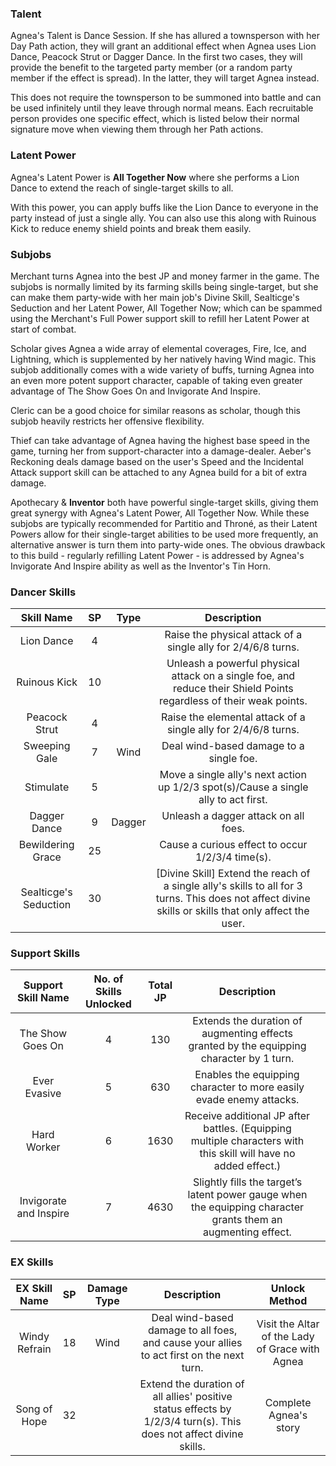 ### Talent
Agnea's Talent is Dance Session. If she has allured a townsperson with her Day Path action, they will grant an additional effect when Agnea uses Lion Dance, Peacock Strut or Dagger Dance. In the first two cases, they will provide the benefit to the targeted party member (or a random party member if the effect is spread). In the latter, they will target Agnea instead.

This does not require the townsperson to be summoned into battle and can be used infinitely until they leave through normal means. Each recruitable person provides one specific effect, which is listed below their normal signature move when viewing them through her Path actions. 

### Latent Power
Agnea's Latent Power is **All Together Now** where she performs a Lion Dance to extend the reach of single-target skills to all.

With this power, you can apply buffs like the Lion Dance to everyone in the party instead of just a single ally. You can also use this along with Ruinous Kick to reduce enemy shield points and break them easily.

### Subjobs
Merchant turns Agnea into the best JP and money farmer in the game. The subjobs is normally limited by its farming skills being single-target, but she can make them party-wide with her main job's Divine Skill, Sealticge's Seduction and her Latent Power, All Together Now; which can be spammed using the Merchant's Full Power support skill to refill her Latent Power at start of combat.

Scholar gives Agnea a wide array of elemental coverages, Fire, Ice, and Lightning, which is supplemented by her natively having Wind magic. This subjob additionally comes with a wide variety of buffs, turning Agnea into an even more potent support character, capable of taking even greater advantage of The Show Goes On and Invigorate And Inspire.

Cleric can be a good choice for similar reasons as scholar, though this subjob heavily restricts her offensive flexibility.

Thief can take advantage of Agnea having the highest base speed in the game, turning her from support-character into a damage-dealer. Aeber's Reckoning deals damage based on the user's Speed and the Incidental Attack support skill can be attached to any Agnea build for a bit of extra damage.

Apothecary & **Inventor** both have powerful single-target skills, giving them great synergy with Agnea's Latent Power, All Together Now. While these subjobs are typically recommended for Partitio and Throné, as their Latent Powers allow for their single-target abilities to be used more frequently, an alternative answer is turn them into party-wide ones. The obvious drawback to this build - regularly refilling Latent Power - is addressed by Agnea's Invigorate And Inspire ability as well as the Inventor's Tin Horn.

### Dancer Skills
|       Skill Name       | SP  | Type  |                                                                       Description                                                                        |   |
|:----------------------:|:---:|:-----:|:--------------------------------------------------------------------------------------------------------------------------------------------------------:|---|
| Lion Dance             |  4  |       | Raise the physical attack of a single ally for 2/4/6/8 turns.                                                                                            |   |
| Ruinous Kick           | 10  |       | Unleash a powerful physical attack on a single foe, and reduce their Shield Points regardless of their weak points.                                      |   |
| Peacock Strut          |  4  |       | Raise the elemental attack of a single ally for 2/4/6/8 turns.                                                                                           |   |
| Sweeping Gale          |  7  |   Wind   | Deal wind-based damage to a single foe.                                                                                                                  |   |
| Stimulate              |  5  |       | Move a single ally's next action up 1/2/3 spot(s)/Cause a single ally to act first.                                                                      |   |
| Dagger Dance           |  9  |   Dagger   | Unleash a dagger attack on all foes.                                                                                                                     |   |
| Bewildering Grace      | 25  |       | Cause a curious  effect to occur 1/2/3/4 time(s).                                                                                                        |   |
| Sealticge's Seduction  | 30  |       | [Divine Skill] Extend the reach of a single ally's skills to all for  3 turns. This does not affect divine skills or skills that only affect  the user.  |   |

### Support Skills
|   Support Skill Name    | No. of Skills Unlocked  | Total JP  |                                                   Description                                                    |   |
|:-----------------------:|:-----------------------:|:---------:|:----------------------------------------------------------------------------------------------------------------:|---|
| The Show Goes On        |            4            |    130    | Extends the duration of augmenting effects granted by the equipping character by 1 turn.                         |   |
| Ever Evasive            |            5            |    630    | Enables the equipping character to more easily evade enemy attacks.                                              |   |
| Hard Worker             |            6            |   1630    | Receive additional JP after battles. (Equipping multiple characters with this skill will have no added effect.)  |   |
| Invigorate and Inspire  |            7            |   4630    | Slightly fills the target’s latent power gauge when the equipping character grants them an augmenting effect.    |   |            |

### EX Skills
| EX Skill Name  | SP  | Damage Type  |                                                     Description                                                     |                  Unlock Method                   |
|:--------------:|:---:|:------------:|:-------------------------------------------------------------------------------------------------------------------:|:------------------------------------------------:|
| Windy Refrain  | 18  |      Wind       | Deal wind-based damage to all foes, and cause your allies to act first on the next turn.                            | Visit the Altar of the Lady of Grace with Agnea  |
| Song of Hope   | 32  |              | Extend the duration of all allies' positive status effects by 1/2/3/4 turn(s). This does not affect divine skills.  | Complete Agnea's story                           |